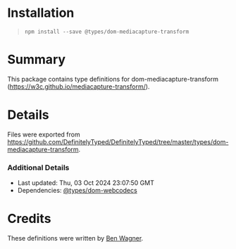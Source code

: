 # Installation
> `npm install --save @types/dom-mediacapture-transform`

# Summary
This package contains type definitions for dom-mediacapture-transform (https://w3c.github.io/mediacapture-transform/).

# Details
Files were exported from https://github.com/DefinitelyTyped/DefinitelyTyped/tree/master/types/dom-mediacapture-transform.

### Additional Details
 * Last updated: Thu, 03 Oct 2024 23:07:50 GMT
 * Dependencies: [@types/dom-webcodecs](https://npmjs.com/package/@types/dom-webcodecs)

# Credits
These definitions were written by [Ben Wagner](https://github.com/dogben).
